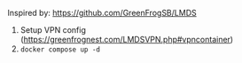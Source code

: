 Inspired by: https://github.com/GreenFrogSB/LMDS

1. Setup VPN config (https://greenfrognest.com/LMDSVPN.php#vpncontainer)
2. `docker compose up -d`

